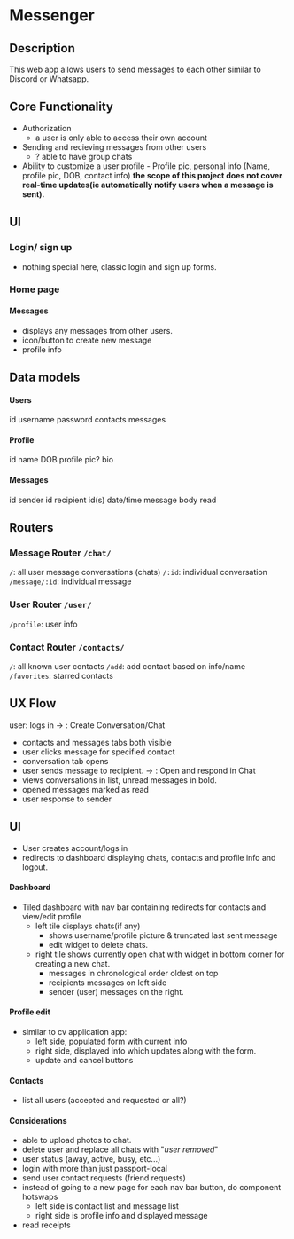 # Messenger

## Description

This web app allows users to send messages to each other similar to Discord or Whatsapp.

## Core Functionality

- Authorization
  - a user is only able to access their own account
- Sending and recieving messages from other users
  - ? able to have group chats
- Ability to customize a user profile - Profile pic, personal info (Name, profile pic, DOB, contact info)
  **the scope of this project does not cover real-time updates(ie automatically notify users when a message is sent).**

## UI

### Login/ sign up

- nothing special here, classic login and sign up forms.

### Home page

#### Messages

- displays any messages from other users.
- icon/button to create new message
- profile info



## Data models

#### Users
id
username
password
contacts
messages

#### Profile
id
name
DOB
profile pic?
bio

#### Messages
id
sender id
recipient id(s)
date/time
message body
read

## Routers
### Message Router `/chat/`
`/`:  all user message conversations (chats)
`/:id`:  individual conversation
`/message/:id`: individual message

### User Router `/user/`
`/profile`: user info

### Contact Router `/contacts/`
`/`: all known user contacts
`/add`: add contact based on info/name
`/favorites`: starred contacts

## UX Flow
user:
logs in 
-> : Create Conversation/Chat
  - contacts and messages tabs both visible 
  - user clicks message for specified contact
  - conversation tab opens
  - user sends message to recipient.
-> : Open and respond in Chat
  - views conversations in list, unread messages in bold.
  - opened messages marked as read
  - user response to sender



## UI
- User creates account/logs in
- redirects to dashboard displaying chats, contacts and profile info and logout.

#### Dashboard
- Tiled dashboard with nav bar containing redirects for contacts and view/edit profile
  - left tile displays chats(if any)
    - shows username/profile picture & truncated last sent message
    - edit widget to delete chats.
  - right tile shows currently open chat with widget in bottom corner for creating a new chat.
    - messages in chronological order oldest on top
    - recipients messages on left side
    - sender (user) messages on the right.

#### Profile edit
- similar to cv application app: 
  - left side, populated form with current info
  - right side, displayed info which updates along with the form.
  - update and cancel buttons

#### Contacts
- list all users (accepted and requested or all?) 


#### Considerations
- able to upload photos to chat.
- delete user and replace all chats with "*user removed*"
- user status (away, active, busy, etc...)
- login with more than just passport-local 
- send user contact requests (friend requests)
- instead of going to a new page for each nav bar button, do component hotswaps
  - left side is contact list and message list
  - right side is profile info and displayed message
- read receipts


